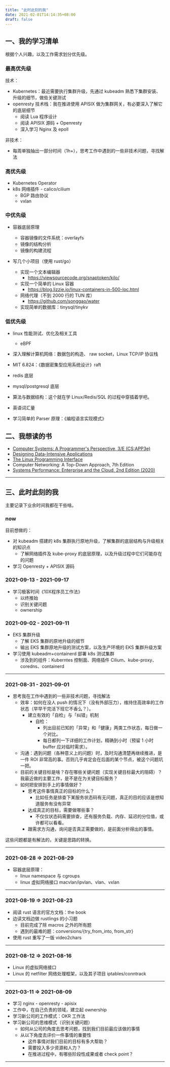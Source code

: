 ```yaml
---
title: "此时此刻的我"
date: 2021-02-01T14:14:35+08:00
draft: false
---
```



## 一、我的学习清单

根据个人兴趣，以及工作需求划分优先级。

### 最高优先级

技术：
- Kubernetes：最近需要执行集群升级，先通过 kubeadm 熟悉下集群安装、升级的细节，做些关键测试
- openresty 技术栈：我在推进使用 APISIX 做为集群网关，有必要深入了解它的底层细节
  - 阅读 Lua 程序设计
  - 阅读 APISIX 源码 + Openresty
  - 深入学习 Nginx 及 epoll

非技术：
- 每周单独抽出一部分时间（1h+），思考工作中遇到的一些非技术问题，寻找解法

### 高优先级

- Kubernetes Operator
- k8s 网络插件 - calico/cilium
  - BGP 路由协议
  - vxlan

### 中优先级

- 容器底层原理
  - 容器镜像的文件系统：overlayfs
  - 镜像的结构分析
  - 镜像的构建流程

- 写几个小项目（使用 rust/go）
  - 实现一个文本编辑器
    - https://viewsourcecode.org/snaptoken/kilo/
  - 实现一个简单的 Linux 容器
    - https://blog.lizzie.io/linux-containers-in-500-loc.html
  - 网络代理（不到 2000 行的 TUN 库）
    - https://github.com/songgao/water
  - 实现简单的数据库：tinysql/tinykv  


### 低优先级

- linux 性能测试、优化及相关工具
  - eBPF

- 深入理解计算机网络：数据包的构造、 raw socket，Linux TCP/IP 协议栈

- MIT 6.824：《数据密集型应用系统设计》raft

- redis 底层
- mysql/postgresql 底层

- 算法与数据结构：这个就在学 Linux/Redis/SQL 的过程中穿插着学吧。

- 英语词汇量
- 学习简单的 Parser 原理：《编程语言实现模式》

## 二、我想读的书

- [Computer Systems: A Programmer's Perspective, 3/E (CS:APP3e)](http://www.csapp.cs.cmu.edu/)
- [Designing Data-Intensive Applications](https://dataintensive.net/)
- [The Linux Programming Interface](https://www.man7.org/tlpi/index.html)
- Computer Networking: A Top-Down Approach, 7th Edition
- [Systems Performance: Enterprise and the Cloud, 2nd Edition (2020)](http://www.brendangregg.com/systems-performance-2nd-edition-book.html)



---

## 三、此时此刻的我

主要记录下业余时间我都在干些啥。

### now

目前想做的：
- 对 kubeadm 搭建的 k8s 集群执行原地升级，了解集群的底层结构与升级相关的知识点
  - 了解网络插件及 kube-proxy 的底层原理，以及升级过程中它们可能存在的问题
- 学习 Openresty + APISIX 源码

### 2021-09-13 - 2021-09-17

- 学习极客时间《10X程序员工作法》
  - 以终推始
  - 识别关键问题
  - ownership

### 2021-09-02 - 2021-09-11

- EKS 集群升级
  - 了解 EKS 集群的原地升级的细节
  - 输出 EKS 集群原地升级的测试方案，以及生产环境的 EKS 集群升级方案
- 学习使用 kubeadm+containerd 部署 k8s 测试集群
  - 涉及到的组件：Kuberntes 控制面、网络插件 Cilium、kube-proxy、coredns、containerd

---

### 2021-08-31 - 2021-09-01

- 思考我在工作中遇到的一些非技术问题，寻找解法
    - 效率：如何在没人 push 的情况下（没有外部压力），维持住高效率的工作状态（早早干完活下班它不香么？）。
      - 建立有效的「自检」与「纠错」机制
        - 自检：
          - 列出目前已知的「异常」和「健康」两类工作状态，每日做一个对比。
          - 每日都列一下详细的工作计划，精确到小时（预留 1 小时 buffer 应对临时需求）。
    - 沟通：遇到问题（各种意义上的问题）时，及时沟通清楚再继续推进，是一件 ROI 非常高的事。否则几乎肯定会在后面的某个节点，被这个问题坑一把。
    - 目前的关键目标是啥？存在哪些关键问题（实现关键目标最大的阻碍）？我最近做的主要工作，是不是在为关键目标服务？
  - 如何把安排到手上的事情做好？
    - 思考这件事情真正的目标的什么？
      - 比如任务是排查下某服务状态码有无问题，真正的目的应该是想知道服务有没有异常
    - 达成真正的目标，需要做哪些事？
      - 不仅仅状态码需要排查，还有服务负载、内存、延迟的分位值，或许都可以看看。
    - 跟需求方沟通，询问是否真正需要做的，是前面分析得出的事情。

这些问题都是有解法的，关键是思路的转换。

---

### 2021-08-28 => 2021-08-29

- 容器底层原理：
  - linux namespace 与 cgroups
  - linux 虚拟网络接口 macvlan/ipvlan、vlan、vxlan

---

### 2021-08-19 => 2021-08-23

- 阅读 rust 语言的官方文档：the book
- 边读文档边做 rustlings 的小习题
  - 目前完成了除 macros 之外的所有题
  - 遇到的最难的题：conversions/{try_from_into, from_str}
- 使用 rust 重写了一版 video2chars

---

### 2021-08-12 => 2021-08-16

- Linux 的虚拟网络接口
- Linux 的 netfilter 网络处理框架，以及其子项目 iptables/conntrack

---

### 2021-03-11 => 2021-08-09

- 学习 nginx - openresty - apisix
- 工作中，在自己负责的领域，建立起 ownership
- 学习新公司的工作模式：OKR 工作法
- 学习新公司的思维模式（识别关键问题）
  - 如何从公司的角度去思考问题，找到我们目前最应该做的事情
  - 从以下角度去评价一件事情的重要性
    - 这件事情对我们目前的目标有多大帮助？
    - 需要投入多少资源和人力？
    - 在推进过程中，有哪些阶段性成果或者 check point？

---
